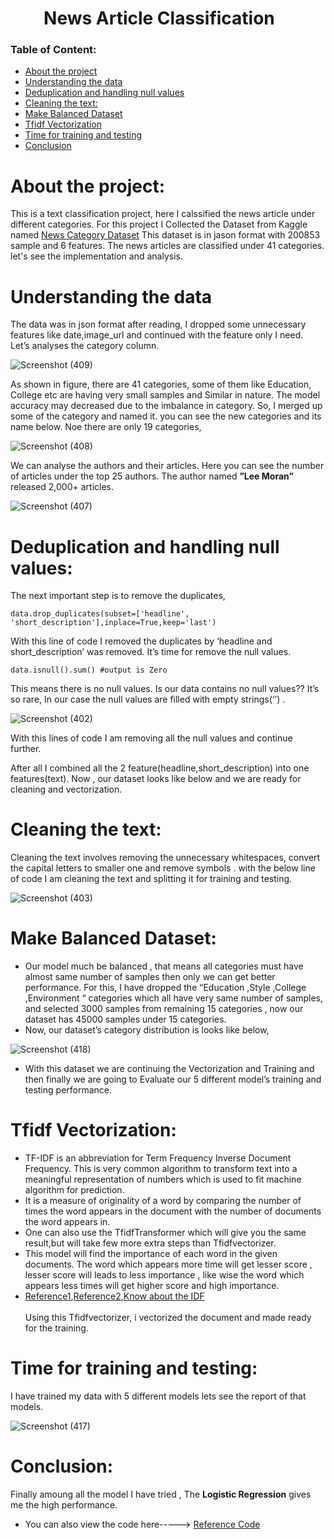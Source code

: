 # &nbsp;&nbsp;&nbsp;&nbsp;&nbsp;&nbsp;&nbsp;   News Article Classification
### Table of Content:
-	[About the project](#about-the-project) 
-	[Understanding the data](#understanding-the-data)
-	[Deduplication and handling null values](#deduplication-and-handling-null-values)
-	[Cleaning the text:](#cleaning-the-text) 
- [Make Balanced Dataset](#make-balanced-dataset)
-	[Tfidf Vectorization](#tfidf-vectorization)
-	[Time for training and testing](#time-for-training-and-testing)
- [Conclusion](#conclusion) 

# About the project:
This is a text classification project, here I calssified the news article under different categories. For this project I Collected the Dataset from Kaggle named [News Category Dataset](https://www.kaggle.com/rmisra/news-category-dataset)
This dataset is in jason format with 200853 sample and 6 features. The news articles are classified under 41 categories. let's see the implementation and analysis.

# Understanding the data
The data was in json format after reading, I dropped some unnecessary features like date,image_url and continued with the feature only I need.<br/>
Let’s analyses the category column.<br/>

![Screenshot (409)](https://user-images.githubusercontent.com/51699297/104182031-d34d7200-5435-11eb-8d8d-aca29b34bc94.png)

As shown in figure, there are 41 categories, some of them like Education, College etc are having very small samples and Similar in nature. The model accuracy may decreased due to the imbalance in category. So, I merged up some of the category and named it. you can see the new categories and its name below. Noe there are only 19 categories,<br/>

![Screenshot (408)](https://user-images.githubusercontent.com/51699297/104182037-d7798f80-5435-11eb-8aa5-e49e1dd1f751.png)

We can analyse the authors and their articles. Here you can see the number of articles under the top 25 authors. The author named  <b>”Lee Moran”</b>  released 2,000+ articles.<br/>

![Screenshot (407)](https://user-images.githubusercontent.com/51699297/104182043-d8aabc80-5435-11eb-8a56-2dce6d13a67b.png)

# Deduplication and handling null values:
The next important step is to remove the duplicates,<br/>
```
data.drop_duplicates(subset=['headline', 'short_description'],inplace=True,keep='last') 
```
With this line of code I removed the duplicates by ‘headline and short_description’ was removed. It’s time for remove the null values.<br/>
```
data.isnull().sum() #output is Zero
```
This means there is no null values. Is our data contains no null values?? It’s so rare, In our case the null values are filled with empty strings(‘’) .<br/>


![Screenshot (402)](https://user-images.githubusercontent.com/51699297/104180572-5b7e4800-5433-11eb-858c-396a81e4fd0d.png)


With this lines of code I am removing all the null values and continue further.<br/>

After all I combined all the 2 feature(headline,short_description)  into one features(text). Now , our dataset looks like below and we are ready for cleaning and vectorization.<br/>

# Cleaning the text:
Cleaning the text involves removing the unnecessary whitespaces, convert the  capital letters to smaller one and remove symbols . with the below line of code I am cleaning the text and splitting it for training and testing. <br/>

![Screenshot (403)](https://user-images.githubusercontent.com/51699297/104180597-633dec80-5433-11eb-9ed0-eef3aaa3ff2e.png)

# Make Balanced Dataset:
- Our model much be balanced , that means all categories must have almost same number of samples then only we can get better performance. For this, I have dropped the “Education ,Style ,College ,Environment “ categories which all have very same number of samples, and selected 3000 samples from remaining 15 categories , now our dataset  has 45000 samples under 15 categories. 
- Now, our dataset’s category distribution is looks like below,

![Screenshot (418)](https://user-images.githubusercontent.com/51699297/104292151-7956b600-54e2-11eb-85dc-7543e38aed26.png)

- With this dataset we are continuing the Vectorization and Training and then finally we are going to Evaluate our 5 different model’s training and testing performance. 

# Tfidf Vectorization:
- TF-IDF is an abbreviation for Term Frequency Inverse Document Frequency. This is very common algorithm to transform text into a meaningful representation of numbers which is used to fit machine algorithm for prediction.
- It is a measure of originality of a word by comparing the number of times the word appears in the document with the number of documents the word appears in.
- One can also use the TfidfTransformer which will give you the same result,but will take few more extra steps than Tfidfvectorizer.
- This model will find the importance of each word in the given documents. The word which appears more time will get lesser score , lesser score will leads to less importance , like wise the word which appears less times will get higher score and high importance.
 - [Reference1](https://medium.com/@cmukesh8688/tf-idf-vectorizer-scikit-learn-dbc0244a911a),[Reference2](https://kavita-ganesan.com/tfidftransformer-tfidfvectorizer-usage-differences/#.X_xudegzbIU),[Know about the IDF](https://kavita-ganesan.com/what-is-inverse-document-frequency/#.X_xuzugzbIU)
<br/><br/>
Using this Tfidfvectorizer, i vectorized the document and made ready for the training.

# Time for training and testing:
I have trained my data with 5 different models lets see the report of that models.<br/>

![Screenshot (417)](https://user-images.githubusercontent.com/51699297/104292221-9095a380-54e2-11eb-9d59-7128f868c44d.png)

# Conclusion:
 Finally amoung all the model I have tried , The <b> Logistic Regression</b> gives me the high performance.
 
 - You can also view the code here-----> [Reference Code]() 
